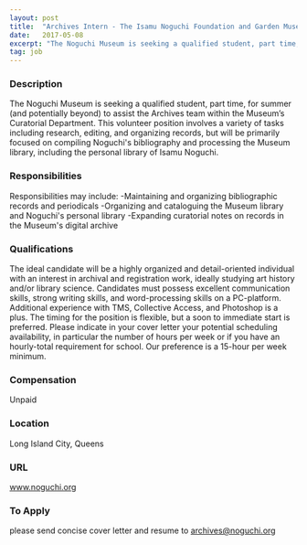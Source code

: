 ```yaml
---
layout: post
title:  "Archives Intern - The Isamu Noguchi Foundation and Garden Museum, New York"
date:   2017-05-08
excerpt: "The Noguchi Museum is seeking a qualified student, part time, for summer (and potentially beyond) to assist the Archives team within the Museum’s Curatorial Department. This volunteer position involves a variety of tasks including research, editing, and organizing records, but will be primarily focused on compiling Noguchi's bibliography and processing..."
tag: job
---
```


### Description   

The Noguchi Museum is seeking a qualified student, part time, for summer (and potentially beyond) to assist the Archives team within the Museum’s Curatorial Department. This volunteer position involves a variety of tasks including research, editing, and organizing records, but will be primarily focused on compiling Noguchi's bibliography and processing the Museum library, including the personal library of Isamu Noguchi.


### Responsibilities   

Responsibilities may include:
-Maintaining and organizing bibliographic records and periodicals
-Organizing and cataloguing the Museum library and Noguchi's personal library
-Expanding curatorial notes on records in the Museum's digital archive



### Qualifications   

The ideal candidate will be a highly organized and detail-oriented individual with an interest in archival and registration work, ideally studying art history and/or library science. Candidates must possess excellent communication skills, strong writing skills, and word-processing skills on a PC-platform. Additional experience with TMS, Collective Access, and Photoshop is a plus. The timing for the position is flexible, but a soon to immediate start is preferred. Please indicate in your cover letter your potential scheduling availability, in particular the number of hours per week or if you have an hourly-total requirement for school. Our preference is a 15-hour per week minimum.


### Compensation   

Unpaid


### Location   

Long Island City, Queens


### URL   

www.noguchi.org

### To Apply   

please send concise cover letter and resume to archives@noguchi.org





